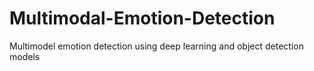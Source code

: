 # Multimodal-Emotion-Detection
Multimodel emotion detection using deep learning and object detection models
